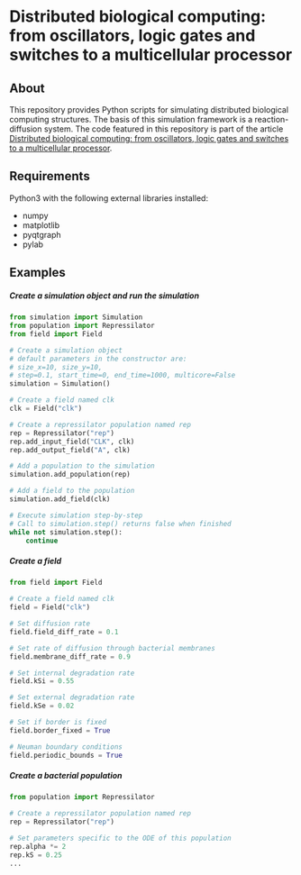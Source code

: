 # Distributed biological computing: from oscillators, logic gates and switches to a multicellular processor

## About

This repository provides Python scripts for simulating distributed biological computing structures. The basis of this simulation framework is a reaction-diffusion system.
The code featured in this repository is part of the article 
[Distributed biological computing: from oscillators, logic gates and switches to a multicellular processor]().



## Requirements
Python3 with the following external libraries installed:
- numpy
- matplotlib
- pyqtgraph
- pylab


## Examples

##### Create a simulation object and run the simulation
```python
from simulation import Simulation
from population import Repressilator
from field import Field

# Create a simulation object
# default parameters in the constructor are:
# size_x=10, size_y=10, 
# step=0.1, start_time=0, end_time=1000, multicore=False
simulation = Simulation()

# Create a field named clk
clk = Field("clk")

# Create a repressilator population named rep
rep = Repressilator("rep")
rep.add_input_field("CLK", clk)
rep.add_output_field("A", clk)

# Add a population to the simulation
simulation.add_population(rep)

# Add a field to the population
simulation.add_field(clk)

# Execute simulation step-by-step
# Call to simulation.step() returns false when finished
while not simulation.step():
    continue

```


##### Create a field
```python
from field import Field

# Create a field named clk
field = Field("clk")

# Set diffusion rate
field.field_diff_rate = 0.1

# Set rate of diffusion through bacterial membranes
field.membrane_diff_rate = 0.9

# Set internal degradation rate
field.kSi = 0.55

# Set external degradation rate
field.kSe = 0.02

# Set if border is fixed
field.border_fixed = True

# Neuman boundary conditions
field.periodic_bounds = True

```

##### Create a bacterial population
```python
from population import Repressilator

# Create a repressilator population named rep
rep = Repressilator("rep")

# Set parameters specific to the ODE of this population
rep.alpha *= 2
rep.kS = 0.25
...

```